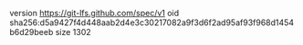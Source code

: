 version https://git-lfs.github.com/spec/v1
oid sha256:d5a9427f4d448aab2d4e3c30217082a9f3d6f2ad95af93f968d1454b6d29beeb
size 1302
